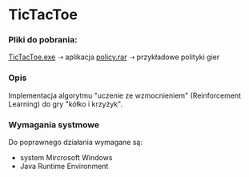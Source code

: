 # TicTacToe

### Pliki do pobrania:
[TicTacToe.exe](https://github.com/Rejman/TicTacToe/blob/master/TicTacToe.exe?raw=true) ➝ aplikacja
[policy.rar](https://github.com/Rejman/TicTacToe/raw/master/policy%20expamles/policy.rar) ➝ przykładowe polityki gier

### Opis
Implementacja algorytmu "uczenie ze wzmocnieniem" (Reinforcement Learning) do gry "kółko i krzyżyk".

### Wymagania systmowe
Do poprawnego działania wymagane są:
- system Mircrosoft Windows
- Java Runtime Environment



